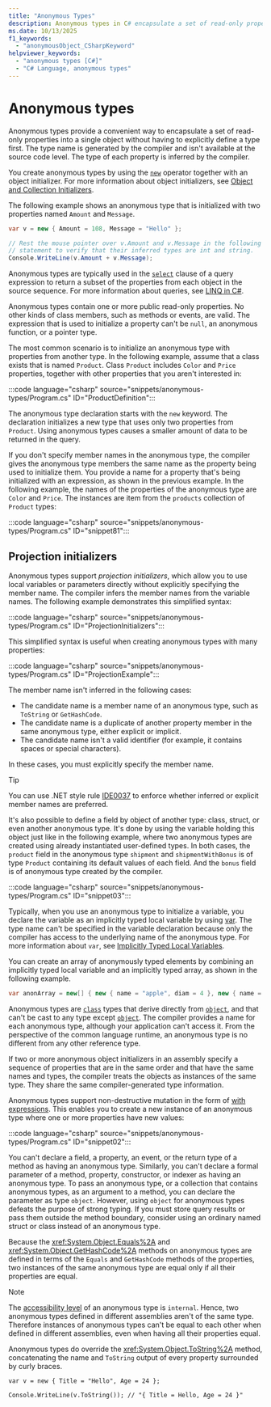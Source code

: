 ```yaml
---
title: "Anonymous Types"
description: Anonymous types in C# encapsulate a set of read-only properties in an object without having to explicitly define a type. The compiler generates a name.
ms.date: 10/13/2025
f1_keywords:
  - "anonymousObject_CSharpKeyword"
helpviewer_keywords:
  - "anonymous types [C#]"
  - "C# Language, anonymous types"
---
```

# Anonymous types

Anonymous types provide a convenient way to encapsulate a set of read-only properties into a single object without having to explicitly define a type first. The type name is generated by the compiler and isn't available at the source code level. The type of each property is inferred by the compiler.

You create anonymous types by using the [`new`](../../language-reference/operators/new-operator.md) operator together with an object initializer. For more information about object initializers, see [Object and Collection Initializers](../../programming-guide/classes-and-structs/object-and-collection-initializers.md).

The following example shows an anonymous type that is initialized with two properties named `Amount` and `Message`.

```csharp
var v = new { Amount = 108, Message = "Hello" };

// Rest the mouse pointer over v.Amount and v.Message in the following
// statement to verify that their inferred types are int and string.
Console.WriteLine(v.Amount + v.Message);
```

Anonymous types are typically used in the [`select`](../../language-reference/keywords/select-clause.md) clause of a query expression to return a subset of the properties from each object in the source sequence. For more information about queries, see [LINQ in C#](../../linq/index.md).

Anonymous types contain one or more public read-only properties. No other kinds of class members, such as methods or events, are valid. The expression that is used to initialize a property can't be `null`, an anonymous function, or a pointer type.

The most common scenario is to initialize an anonymous type with properties from another type. In the following example, assume that a class exists that is named `Product`. Class `Product` includes `Color` and `Price` properties, together with other properties that you aren't interested in:

:::code language="csharp" source="snippets/anonymous-types/Program.cs" ID="ProductDefinition":::

The anonymous type declaration starts with the `new` keyword. The declaration initializes a new type that uses only two properties from `Product`. Using anonymous types causes a smaller amount of data to be returned in the query.

If you don't specify member names in the anonymous type, the compiler gives the anonymous type members the same name as the property being used to initialize them. You provide a name for a property that's being initialized with an expression, as shown in the previous example. In the following example, the names of the properties of the anonymous type are `Color` and `Price`. The instances are item from the `products` collection of `Product` types:

:::code language="csharp" source="snippets/anonymous-types/Program.cs" ID="snippet81":::

## Projection initializers

Anonymous types support *projection initializers*, which allow you to use local variables or parameters directly without explicitly specifying the member name. The compiler infers the member names from the variable names. The following example demonstrates this simplified syntax:

:::code language="csharp" source="snippets/anonymous-types/Program.cs" ID="ProjectionInitializers":::

This simplified syntax is useful when creating anonymous types with many properties:

:::code language="csharp" source="snippets/anonymous-types/Program.cs" ID="ProjectionExample":::

The member name isn't inferred in the following cases:

- The candidate name is a member name of an anonymous type, such as `ToString` or `GetHashCode`.
- The candidate name is a duplicate of another property member in the same anonymous type, either explicit or implicit.
- The candidate name isn't a valid identifier (for example, it contains spaces or special characters).

In these cases, you must explicitly specify the member name.

> [!TIP]
> You can use .NET style rule [IDE0037](../../../fundamentals/code-analysis/style-rules/ide0037.md) to enforce whether inferred or explicit member names are preferred.

It's also possible to define a field by object of another type: class, struct, or even another anonymous type. It's done by using the variable holding this object just like in the following example, where two anonymous types are created using already instantiated user-defined types. In both cases, the `product` field in the anonymous type `shipment` and `shipmentWithBonus` is of type `Product` containing its default values of each field. And the `bonus` field is of anonymous type created by the compiler.

:::code language="csharp" source="snippets/anonymous-types/Program.cs" ID="snippet03":::

Typically, when you use an anonymous type to initialize a variable, you declare the variable as an implicitly typed local variable by using [var](../../language-reference/statements/declarations.md#implicitly-typed-local-variables). The type name can't be specified in the variable declaration because only the compiler has access to the underlying name of the anonymous type. For more information about `var`, see [Implicitly Typed Local Variables](../../programming-guide/classes-and-structs/implicitly-typed-local-variables.md).

You can create an array of anonymously typed elements by combining an implicitly typed local variable and an implicitly typed array, as shown in the following example.

```csharp
var anonArray = new[] { new { name = "apple", diam = 4 }, new { name = "grape", diam = 1 }};
```

Anonymous types are [`class`](../../language-reference/keywords/class.md) types that derive directly from [`object`](../../language-reference/builtin-types/reference-types.md), and that can't be cast to any type except [`object`](../../language-reference/builtin-types/reference-types.md). The compiler provides a name for each anonymous type, although your application can't access it. From the perspective of the common language runtime, an anonymous type is no different from any other reference type.

If two or more anonymous object initializers in an assembly specify a sequence of properties that are in the same order and that have the same names and types, the compiler treats the objects as instances of the same type. They share the same compiler-generated type information.

Anonymous types support non-destructive mutation in the form of [with expressions](../../language-reference/operators/with-expression.md). This enables you to create a new instance of an anonymous type where one or more properties have new values:

:::code language="csharp" source="snippets/anonymous-types/Program.cs" ID="snippet02":::

You can't declare a field, a property, an event, or the return type of a method as having an anonymous type. Similarly, you can't declare a formal parameter of a method, property, constructor, or indexer as having an anonymous type. To pass an anonymous type, or a collection that contains anonymous types, as an argument to a method, you can declare the parameter as type `object`. However, using `object` for anonymous types defeats the purpose of strong typing. If you must store query results or pass them outside the method boundary, consider using an ordinary named struct or class instead of an anonymous type.

Because the <xref:System.Object.Equals%2A> and <xref:System.Object.GetHashCode%2A> methods on anonymous types are defined in terms of the `Equals` and `GetHashCode` methods of the properties, two instances of the same anonymous type are equal only if all their properties are equal.

> [!NOTE]
> The [accessibility level](../../programming-guide/classes-and-structs/access-modifiers.md) of an anonymous type is `internal`. Hence, two anonymous types defined in different assemblies aren't of the same type.
> Therefore instances of anonymous types can't be equal to each other when defined in different assemblies, even when having all their properties equal.

Anonymous types do override the <xref:System.Object.ToString%2A> method, concatenating the name and `ToString` output of every property surrounded by curly braces.

```
var v = new { Title = "Hello", Age = 24 };

Console.WriteLine(v.ToString()); // "{ Title = Hello, Age = 24 }"
```
